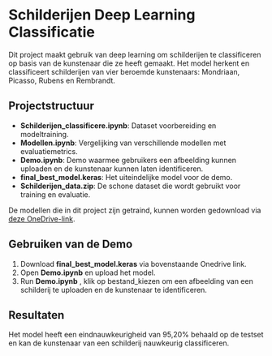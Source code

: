 # Schilderijen Deep Learning Classificatie

Dit project maakt gebruik van deep learning om schilderijen te classificeren op basis van de kunstenaar die ze heeft gemaakt. Het model herkent en classificeert schilderijen van vier beroemde kunstenaars: Mondriaan, Picasso, Rubens en Rembrandt.

## Projectstructuur

- **Schilderijen_classificere.ipynb**: Dataset voorbereiding en modeltraining.
- **Modellen.ipynb**: Vergelijking van verschillende modellen met evaluatiemetrics.
- **Demo.ipynb**: Demo waarmee gebruikers een afbeelding kunnen uploaden en de kunstenaar kunnen laten identificeren.
- **final_best_model.keras**: Het uiteindelijke model voor de demo.
- **Schilderijen_data.zip**: De schone dataset die wordt gebruikt voor training en evaluatie.

De modellen die in dit project zijn getraind, kunnen worden gedownload via [deze OneDrive-link](https://vivesonline-my.sharepoint.com/:f:/g/personal/r0864413_student_vives_be/EqjxfCk0mANKjXk5llumxsgBY-lu_XE5t0LZthQtO-ueZQ?e=ZgxJsQ).


## Gebruiken van de Demo

1. Download **final_best_model.keras** via bovenstaande Onedrive link.
2. Open **Demo.ipynb** en upload het model.
3. Run **Demo.ipynb** , klik op bestand_kiezen om een afbeelding van een schilderij te uploaden en de kunstenaar te identificeren.

## Resultaten

Het model heeft een eindnauwkeurigheid van 95,20% behaald op de testset en kan de kunstenaar van een schilderij nauwkeurig classificeren.
